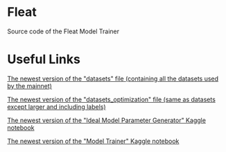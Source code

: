 # Fleat
Source code of the Fleat Model Trainer

# Useful Links
[The newest version of the "datasets" file (containing all the datasets used by the mainnet)](https://drive.google.com/file/d/1dZN-PsVTCHx-0c1xMaBPe_qE3QJ8qnnb/view?usp=sharing)

[The newest version of the "datasets_optimization" file (same as datasets except larger and including labels)](https://drive.google.com/file/d/1JMFhnjdFgDWmfXuc-1QQ7O3cpMpKU93d/view?usp=sharing)

[The newest version of the "Ideal Model Parameter Generator" Kaggle notebook](https://www.kaggle.com/code/hihihiihhi/hypt-ideal-model-parameter-generation)

[The newest version of the "Model Trainer" Kaggle notebook](https://www.kaggle.com/code/hihihiihhi/hypt-model-trainer)
